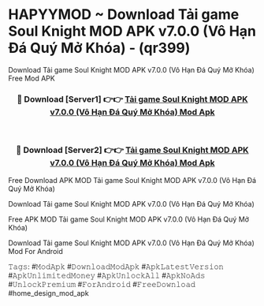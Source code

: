 # HAPYYMOD ~ Download Tải game Soul Knight MOD APK v7.0.0 (Vô Hạn Đá Quý Mở Khóa) - (qr399)
Download Tải game Soul Knight MOD APK v7.0.0 (Vô Hạn Đá Quý Mở Khóa) Free Mod APK

<div align="center">
<h3>🔴 Download [Server1] 👉👉 <a href="https://apk-comot.site?title=Tải_game_Soul_Knight_MOD_APK_v7.0.0_(Vô_Hạn_Đá_Quý_Mở_Khóa)">Tải game Soul Knight MOD APK v7.0.0 (Vô Hạn Đá Quý Mở Khóa) Mod Apk</a></h3><br>

<h3>🔴 Download [Server2] 👉👉 <a href="https://apk-comot.site?title=Tải_game_Soul_Knight_MOD_APK_v7.0.0_(Vô_Hạn_Đá_Quý_Mở_Khóa)">Tải game Soul Knight MOD APK v7.0.0 (Vô Hạn Đá Quý Mở Khóa) Mod Apk</a></h3>
</div>


Free Download APK MOD Tải game Soul Knight MOD APK v7.0.0 (Vô Hạn Đá Quý Mở Khóa)

Download Tải game Soul Knight MOD APK v7.0.0 (Vô Hạn Đá Quý Mở Khóa) 

Free APK MOD Tải game Soul Knight MOD APK v7.0.0 (Vô Hạn Đá Quý Mở Khóa) 

Download Tải game Soul Knight MOD APK v7.0.0 (Vô Hạn Đá Quý Mở Khóa) Mod For Android

𝚃𝚊𝚐𝚜: #𝙼𝚘𝚍𝙰𝚙𝚔 #𝙳𝚘𝚠𝚗𝚕𝚘𝚊𝚍𝙼𝚘𝚍𝙰𝚙𝚔 #𝙰𝚙𝚔𝙻𝚊𝚝𝚎𝚜𝚝𝚅𝚎𝚛𝚜𝚒𝚘𝚗 #𝙰𝚙𝚔𝚄𝚗𝚕𝚒𝚖𝚒𝚝𝚎𝚍𝙼𝚘𝚗𝚎𝚢 #𝙰𝚙𝚔𝚄𝚗𝚕𝚘𝚌𝚔𝙰𝚕𝚕 #𝙰𝚙𝚔𝙽𝚘𝙰𝚍𝚜 #𝚄𝚗𝚕𝚘𝚌𝚔𝙿𝚛𝚎𝚖𝚒𝚞𝚖 #𝙵𝚘𝚛𝙰𝚗𝚍𝚛𝚘𝚒𝚍 #𝙵𝚛𝚎𝚎𝙳𝚘𝚠𝚗𝚕𝚘𝚊𝚍 #home_design_mod_apk